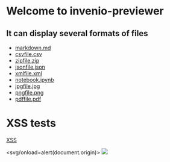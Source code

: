 # Welcome to invenio-previewer

## It can display several formats of files

- [markdown.md](http://127.0.0.1:5000/records/1/preview?filename=markdown.md)
- [csvfile.csv](http://127.0.0.1:5000/records/1/preview?filename=csvfile.csv)
- [zipfile.zip](http://127.0.0.1:5000/records/1/preview?filename=zipfile.zip)
- [jsonfile.json](http://127.0.0.1:5000/records/1/preview?filename=jsonfile.json)
- [xmlfile.xml](http://127.0.0.1:5000/records/1/preview?filename=xmlfile.xml)
- [notebook.ipynb](http://127.0.0.1:5000/records/1/preview?filename=notebook.ipynb)
- [jpgfile.jpg](http://127.0.0.1:5000/records/1/preview?filename=jpgfile.jpg)
- [pngfile.png](http://127.0.0.1:5000/records/1/preview?filename=pngfile.png)
- [pdffile.pdf](http://127.0.0.1:5000/records/1/preview?filename=pdffile.pdf)

# XSS tests

[XSS](data:text/html;base64,PHNjcmlwdD5hbGVydChkb2N1bWVudC5kb21haW4pPC9zY3JpcHQ+Cg==)
<script>alert(1)</script>
<svg/onload=alert(document.origin)>
<img src='x' onerror='alert(document.domain)' />
